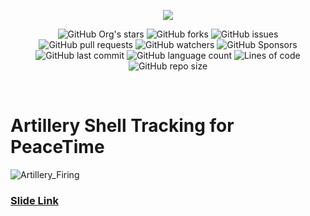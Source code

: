 <p align="center">
  <img src="https://hits.seeyoufarm.com/api/count/incr/badge.svg?url=https%3A%2F%2Fgithub.com%2FArtillery-Fire-Guidance%2FShell-Tracking&count_bg=%23267DE8&title_bg=%23404140&icon=github.svg&icon_color=%23258DE0&title=visitors&edge_flat=false"/>
  </p>
<p align="center">

  <img alt="GitHub Org's stars" src="https://img.shields.io/github/stars/Artillery-Fire-Guidance/Shell-Tracking?logoColor=blue&style=social">
  <img alt="GitHub forks" src="https://img.shields.io/github/forks/Artillery-Fire-Guidance/Shell-Tracking?logoColor=blue&style=social">
  <img alt="GitHub issues" src="https://img.shields.io/github/issues/Artillery-Fire-Guidance/Shell-Tracking?logo=github&logoColor=blue&style=social">
  <img alt="GitHub pull requests" src="https://img.shields.io/github/issues-pr/Artillery-Fire-Guidance/Shell-Tracking?logo=github&logoColor=blue&style=social">
  <img alt="GitHub watchers" src="https://img.shields.io/github/watchers/Artillery-Fire-Guidance/Shell-Tracking?logoColor=blue&style=social">
  <img alt="GitHub Sponsors" src="https://img.shields.io/github/sponsors/MasumBhai?logo=github&logoColor=blue&style=social"> <br/>
  <img alt="GitHub last commit" src="https://img.shields.io/github/last-commit/Artillery-Fire-Guidance/Shell-Tracking?logo=github&logoColor=blue&style=social">
  <img alt="GitHub language count" src="https://img.shields.io/github/languages/count/Artillery-Fire-Guidance/Shell-Tracking?logo=github&logoColor=blue&style=social">
  <img alt="Lines of code" src="https://img.shields.io/tokei/lines/github/Artillery-Fire-Guidance/Shell-Tracking?logo=github&logoColor=blue&style=social">
  <img alt="GitHub repo size" src="https://img.shields.io/github/repo-size/Artillery-Fire-Guidance/Shell-Tracking?logo=github&logoColor=blue&style=social">
</p><br>

# Artillery Shell Tracking for PeaceTime

![Artillery_Firing](https://user-images.githubusercontent.com/53784551/163337457-0fc483c2-c0d8-4cea-bb42-06b047af14d0.jpg)

### [Slide Link](https://docs.google.com/presentation/d/1gZQL5XnxK-Cwlr4LVvQvTSj-fGyAIlWYAjyeEyQ66U8/edit#slide=id.g12dab4692bd_0_170)
